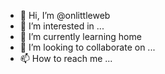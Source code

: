 - 👋 Hi, I’m @onlittleweb
- 👀 I’m interested in ...
- 🌱 I’m currently learning home
- 💞️ I’m looking to collaborate on ...
- 📫 How to reach me ...

<!---
onlittleweb/onlittleweb is a ✨ special ✨ repository because its `README.md` (this file) appears on your GitHub profile.
You can click the Preview link to take a look at your changes.
--->
